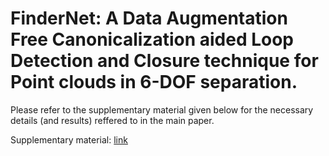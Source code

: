 # FinderNet: A Data Augmentation Free Canonicalization aided Loop Detection and Closure technique for Point clouds in 6-DOF separation.

Please refer to the supplementary material given below for the necessary details (and results) reffered to in the main paper. 

Supplementary material: [link](https://drive.google.com/file/d/1wTgc6f0xD9rvn2w2pbvo3H1Lt3DRifke/view?usp=sharing)


